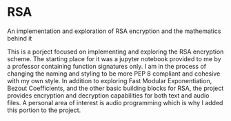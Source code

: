 # RSA
An implementation and exploration of RSA encryption and the mathematics behind it

This is a porject focused on implementing and exploring the RSA encryption scheme.
The starting place for it was a jupyter notebook provided to me by a professor containing function signatures only.  I am in the process of changing the naming and styling to be more PEP 8 compliant and cohesive with my own style.
In addition to exploring Fast Modular Exponentiation, Bezout Coefficients, and the other basic building blocks for RSA, the project provides encryption and decryption capabilities for both text and audio files.
A personal area of interest is audio programming which is why I added this portion to the project.
